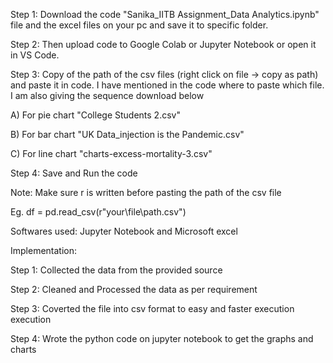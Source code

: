 Step 1: Download the code "Sanika_IITB Assignment_Data Analytics.ipynb" file and the excel files on your pc and save it to specific folder.

Step 2: Then upload code to Google Colab or Jupyter Notebook or open it in VS Code.

Step 3: Copy of the path of the csv files (right click on file -> copy as path) and paste it in code. I have mentioned in the code where to paste which file. I am also giving the sequence download below

   A) For pie chart "College Students 2.csv"
   
   B) For bar chart "UK Data_injection is the Pandemic.csv"
   
   C) For line chart "charts-excess-mortality-3.csv"

Step 4: Save and Run the code


Note: Make sure r is written before pasting the path of the csv file

Eg. df = pd.read_csv(r"your\file\path.csv")


Softwares used: Jupyter Notebook and Microsoft excel

Implementation:

Step 1: Collected the data from the provided source

Step 2: Cleaned and Processed the data as per requirement

Step 3: Coverted the file into csv format to easy and faster execution execution

Step 4: Wrote the python code on jupyter notebook to get the graphs and charts
